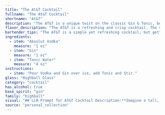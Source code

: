 ```yaml
---
title: "The At&T Cocktail"
fullname: "The At&T Cocktail"
shortname: "At&T"
description: "The AT&T is a unique twist on the classic Gin & Tonic, belonging to the Highball family. Its origin is unclear, but the name likely references the telecommunications giant's connection to gin,  as it was once distributed by AT&T employees during the Prohibition era. "
flavor_description: "The AT&T is a refreshing and crisp cocktail. The vodka and gin combine for a smooth, slightly herbal base that is balanced by the tonic water's bitter, quinine notes. The combination is light and effervescent, making it perfect for a hot summer day or a casual gathering.  The gin adds a subtle botanical complexity, while the vodka provides a clean and neutral canvas.  It's a simple yet delightful drink that showcases the versatility of both vodka and gin. "
bartender_tips: "The AT&T is a simple yet refreshing cocktail, but getting the balance right is key. Use a high-quality gin for a better flavor profile. Start with a 1:1 ratio of vodka and gin, and adjust to your liking.  Chill the tonic water before serving to keep it bubbly. Don't over-mix the cocktail, as it can make the gin taste overly bitter.  A simple garnish of lime or lemon wedge enhances the taste. "
ingredients:
  - item: "Absolut Vodka"
    measure: "1 oz"
  - item: "Gin"
    measure: "1 oz"
  - item: "Tonic Water"
    measure: "4 oz"
instructions:
  - item: "Pour Vodka and Gin over ice, add Tonic and Stir."
glass: "Highball Glass"
category: "cocktail"
has_alcohol: true
base_spirit: "gin"
family: "highball"
visual: "## LLM Prompt for AT&T Cocktail Description:**Imagine a tall, slender glass filled with a sparkling, light blue liquid. The liquid is effervescent, with tiny bubbles rising to the surface and bursting with a soft fizz.  The glass is adorned with a thin slice of lime, its green hue contrasting beautifully with the vibrant blue.  The ice cubes, clear and pristine, clink softly as they gently jostle against the glass.  **What does the aroma of this drink evoke?**  Is it fresh and citrusy, with a hint of juniper?  Or does it carry a subtle floral note, perhaps from the tonic water?  **Finally, describe the taste.  Is it crisp and refreshing, with a subtle hint of sweetness balanced by a smooth, vodka-forward finish?  Or does the gin leave its mark, imparting a more pronounced juniper flavor?** Please provide a detailed and evocative description of the AT&T cocktail, focusing on its visual, olfactory, and taste aspects.  "
source: "personal_collection"
---
```


